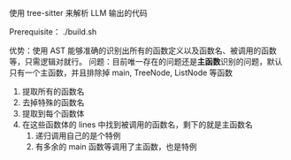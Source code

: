 使用 tree-sitter 来解析 LLM 输出的代码

Prerequisite：
./build.sh

优势：使用 AST 能够准确的识别出所有的函数定义以及函数名、被调用的函数等，只需逻辑对就行。
问题：目前唯一存在的问题还是**主函数**识别的问题，默认只有一个主函数，并且排除掉 main, TreeNode, ListNode 等函数


1. 提取所有的函数名
2. 去掉特殊的函数名
3. 提取到每个函数体
4. 在这些函数体的 lines 中找到被调用的函数名，剩下的就是主函数名
   1. 递归调用自己的是个特例
   2. 有多余的 main 函数等调用了主函数，也是特例